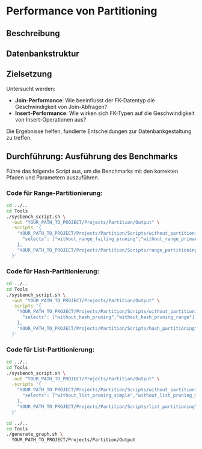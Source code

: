 # Performance von Partitioning
## Beschreibung

## Datenbankstruktur

## Zielsetzung
Untersucht werden:
- **Join-Performance**: Wie beeinflusst der FK-Datentyp die Geschwindigkeit von Join-Abfragen?
- **Insert-Performance**: Wie wirken sich FK-Typen auf die Geschwindigkeit von Insert-Operationen aus?

Die Ergebnisse helfen, fundierte Entscheidungen zur Datenbankgestaltung zu treffen.

## Durchführung: Ausführung des Benchmarks

Führe das folgende Script aus, um die Benchmarks mit den korrekten Pfaden und Parametern auszuführen.

### Code für Range-Partitionierung:
```bash
cd ../..
cd Tools
./sysbench_script.sh \
  -out "YOUR_PATH_TO_PROJECT/Projects/Partition/Output" \
  -scripts '{
    "YOUR_PATH_TO_PROJECT/Projects/Partition/Scripts/without_partitioning": {
      "selects": ["without_range_failing_pruning","without_range_primary_key"]
    },
    "YOUR_PATH_TO_PROJECT/Projects/Partition/Scripts/range_partitioning": {}
  }'
```

### Code für Hash-Partitionierung:
```bash
cd ../..
cd Tools
./sysbench_script.sh \
  -out "YOUR_PATH_TO_PROJECT/Projects/Partition/Output" \
  -scripts '{
    "YOUR_PATH_TO_PROJECT/Projects/Partition/Scripts/without_partitioning": {
      "selects": ["without_hash_pruning","without_hash_pruning_range"]
    },
    "YOUR_PATH_TO_PROJECT/Projects/Partition/Scripts/hash_partitioning": {}
  }'
```

### Code für List-Partitionierung:
```bash
cd ../..
cd Tools
./sysbench_script.sh \
  -out "YOUR_PATH_TO_PROJECT/Projects/Partition/Output" \
  -scripts '{
    "YOUR_PATH_TO_PROJECT/Projects/Partition/Scripts/without_partitioning": {
      "selects": ["without_list_pruning_simple","without_list_pruning_multiple"]
    },
    "YOUR_PATH_TO_PROJECT/Projects/Partition/Scripts/list_partitioning": {}
  }'
```

```bash
cd ../..
cd Tools
./generate_graph.sh \
  YOUR_PATH_TO_PROJECT/Projects/Partition/Output
```